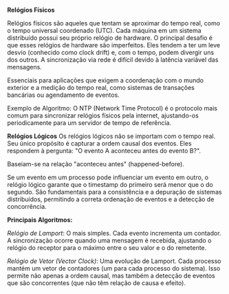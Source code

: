 **Relógios Físicos**

  Relógios físicos são aqueles que tentam se aproximar do tempo real, como o tempo universal coordenado (UTC).
  Cada máquina em um sistema distribuído possui seu próprio relógio de hardware.
  O principal desafio é que esses relógios de hardware são imperfeitos. Eles tendem a ter um leve desvio (conhecido como clock drift) e, com o tempo, podem divergir uns dos outros. A sincronização via rede é difícil devido à latência variável das mensagens.

  Essenciais para aplicações que exigem a coordenação com o mundo exterior e a medição do tempo real, como sistemas de transações bancárias ou agendamento de eventos.

  Exemplo de Algoritmo: O NTP (Network Time Protocol) é o protocolo mais comum para sincronizar relógios físicos pela internet, ajustando-os periodicamente para um servidor de tempo de referência.

**Relógios Lógicos**
  Os relógios lógicos não se importam com o tempo real.
  Seu único propósito é capturar a ordem causal dos eventos.
  Eles respondem à pergunta: "O evento A aconteceu antes do evento B?".
  
  Baseiam-se na relação "aconteceu antes" (happened-before).

  Se um evento em um processo pode influenciar um evento em outro, o relógio lógico garante que o timestamp do primeiro será menor que o do segundo.
  São fundamentais para a consistência e a depuração de sistemas distribuídos, permitindo a correta ordenação de eventos e a detecção de concorrência.

**Principais Algoritmos:**

*Relógio de Lamport*: O mais simples. Cada evento incrementa um contador. A sincronização ocorre quando uma mensagem é recebida, ajustando o relógio do receptor para o máximo entre o seu valor e o do remetente.

*Relógio de Vetor (Vector Clock)*: Uma evolução de Lamport. Cada processo mantém um vetor de contadores (um para cada processo do sistema). Isso permite não apenas a ordem causal, mas também a detecção de eventos que são concorrentes (que não têm relação de causa e efeito).
